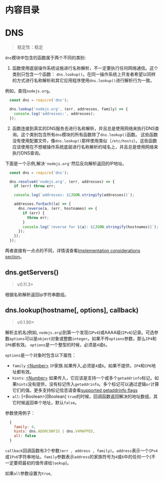 # 内容目录
    



# DNS
>   稳定性：稳定

`dns`模块中包含的函数属于两个不同的类别:

1) 函数使用底层操作系统设施进行名称解析，不一定要执行任何网络通信。这个类别只包含一个函数：
`dns.lookup()`。在同一操作系统上开发者希望以同样的方式进行名称解析和其它应用程序使用`dns.lookup()`进行解析行为一致。

例如，查找`nodejs.org`。

```js
  const dns = require('dns');

  dns.lookup('nodejs.org', (err, addresses, family) => {
    console.log('addresses:', addresses);
  });
```

2) 函数连接到真实的DNS服务去进行名称解析，并且总是使用网络来执行DNS查询。这个类别包含所有`dns`模块的所有函数除了`dns.lookup()`函数。
这些函数没有使用配置文件，像`dns.lookup()`那样使用类似（`/etc/hosts`）。这些函数应该使用在不想被操作系统底层进行名称解析的域名上，并且总是使用网络来执行DNS查询。

下面是一个示例,解决`'nodejs.org'`然后反向解析返回的IP地址。

```js
  const dns = require('dns');

  dns.resolve4('nodejs.org', (err, addresses) => {
    if (err) throw err;

    console.log(`addresses: ${JSON.stringify(addresses)}`);

    addresses.forEach((a) => {
      dns.reverse(a, (err, hostnames) => {
        if (err) {
          throw err;
        }
        console.log(`reverse for ${a}: ${JSON.stringify(hostnames)}`);
      });
    });
  });
```

两者直接有一点点的不同，详情请查看[Implementation considerations section][Implementation-considerations-section]。

## dns.getServers()
>   v0.11.3+

根据名称解析返回ip字符串数组。


## dns.lookup(hostname[, options], callback)
>   v0.1.90+

解析主机名(例如, `nodejs.org`)到第一个发现(`IPv4`)或AAAA级(`IPv6`)记录。可选参数`options`可以是`object`对象或整数`integer`。如果不传`options`参数，那么`IP4`和`IP6`都有效。
`options`是一个整型的时候，必须是`4`或`6`。

`options`是一个对象时包含以下属性：

*   `family` [\<Number\>][Number] `IP`家族.如果传入,必须是`4`或`6`。如果不提供，`IP4`和`IP6`地址都有效。
*   `hints`: [\<Number\>][Number] 如果传入，它应该是支持一个或多个`getaddrinfo`标记。如果`hints`没有提供，没有标记传入`getaddrinfo`。多个标记可以通过逻辑`or`计算它们的值。更多支持标记信息请查看[supported getaddrinfo flags][supported-getaddrinfo-flags]
*   `all`: [\<Boolean\>][Boolean] `true`的时候，回调函数返回解决的地址数组，其它时候返回单个地址，默认`false`。

参数使用例子：

```js
  {
    family: 4,
    hints: dns.ADDRCONFIG | dns.V4MAPPED,
    all: false
  }
```

`callback`回调函数有3个参数`(err , address , family)`。`address`表示一个`IPv4`或`IPv6`字符串地址。`family`参数表示`address`的家族符号为`4`或`6`中的任何一个(不一定要把最初的值传递给`lookup`)。

如果`all`参数设置为`true`,

[Implementation-considerations-section]: https://nodejs.org/dist/latest-v6.x/docs/api/dns.html#dns_implementation_considerations
[Number]: https://developer.mozilla.org/en-US/docs/Web/JavaScript/Data_structures#Number_type
[supported-getaddrinfo-flags]: https://nodejs.org/dist/latest-v6.x/docs/api/dns.html#dns_supported_getaddrinfo_flags